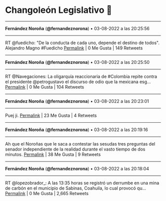 # Changoleón Legislativo 🙈
*****
**Fernández Noroña** (**@fernandeznorona**) • 03-08-2022 a las 20:25:56
*****
RT @fuedicho: "De la conducta de cada uno, depende el destino de todos".
Alejandro Magno
\#Fuedicho
[Permalink](https://twitter.com/fernandeznorona/status/1555047361042272259) | 0 Me Gusta | 149 Retweets
*****
**Fernández Noroña** (**@fernandeznorona**) • 03-08-2022 a las 20:25:50
*****
RT @Navegaciones: La oligarquía reaccionaria de #Colombia repite contra el presidente @petrogustavo el discurso de odio que la mexicana esg…
[Permalink](https://twitter.com/fernandeznorona/status/1555047334840455168) | 0 Me Gusta | 104 Retweets
*****
**Fernández Noroña** (**@fernandeznorona**) • 03-08-2022 a las 20:23:01
*****
Puej ji.
[Permalink](https://twitter.com/fernandeznorona/status/1555046625512263680) | 23 Me Gusta | 4 Retweets
*****
**Fernández Noroña** (**@fernandeznorona**) • 03-08-2022 a las 20:19:16
*****
Ah que el Noroñas que le saca a contestar las sesudas tres preguntas del senador independiente de la realidad durante el vasto tiempo de dos minutos.
[Permalink](https://twitter.com/fernandeznorona/status/1555045681651339265) | 38 Me Gusta | 9 Retweets
*****
**Fernández Noroña** (**@fernandeznorona**) • 03-08-2022 a las 20:18:04
*****
RT @lopezobrador_: A las 13:35 horas se registró un derrumbe en una mina de carbón en el municipio de Sabinas, Coahuila, lo cual provocó qu…
[Permalink](https://twitter.com/fernandeznorona/status/1555045380106047488) | 0 Me Gusta | 2,665 Retweets